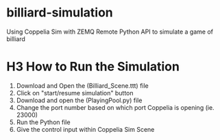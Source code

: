 # billiard-simulation
Using Coppelia Sim with ZEMQ Remote Python API to simulate a game of billiard

# H3 How to Run the Simulation
1. Download and Open the (Billiard_Scene.ttt) file
2. Click on "start/resume simulation" button
3. Download and open the (PlayingPool.py) file
4. Change the port number based on which port Coppelia is opening (ie. 23000)
5. Run the Python file
6. Give the control input within Coppelia Sim Scene

